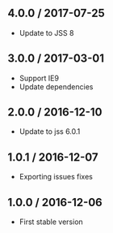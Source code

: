 ## 4.0.0 / 2017-07-25

- Update to JSS 8

## 3.0.0 / 2017-03-01

- Support IE9
- Update dependencies

## 2.0.0 / 2016-12-10

- Update to jss 6.0.1

## 1.0.1 / 2016-12-07

- Exporting issues fixes

## 1.0.0 / 2016-12-06

- First stable version
